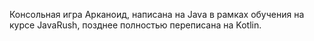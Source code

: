 Консольная игра Арканоид, написана на Java в рамках обучения на курсе JavaRush, позднее полностью переписана на Kotlin.
